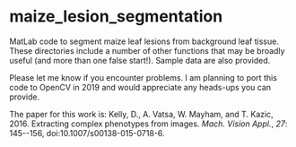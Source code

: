 # maize_lesion_segmentation

MatLab code to segment maize leaf lesions from background leaf tissue.  These directories include a number of other functions that may be broadly useful (and more than one false start!).  Sample data are also provided.

Please let me know if you encounter problems.  I am planning to port this code to OpenCV in 2019 and would appreciate any heads-ups you can provide.

The paper for this work is:
Kelly, D., A. Vatsa, W. Mayham, and T. Kazic, 2016. Extracting complex
phenotypes from images. _Mach. Vision Appl._, *27*: 145--156,
doi:10.1007/s00138-015-0718-6.
